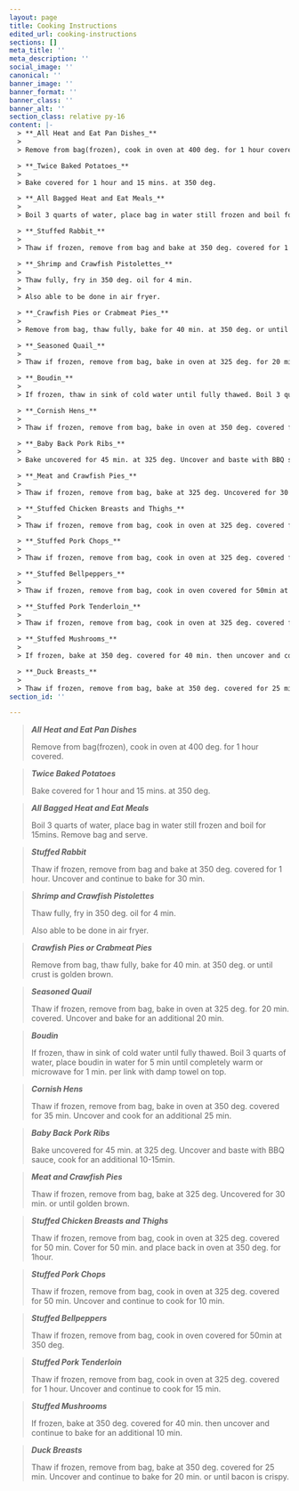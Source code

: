```yaml
---
layout: page
title: Cooking Instructions
edited_url: cooking-instructions
sections: []
meta_title: ''
meta_description: ''
social_image: ''
canonical: ''
banner_image: ''
banner_format: ''
banner_class: ''
banner_alt: ''
section_class: relative py-16
content: |-
  > **_All Heat and Eat Pan Dishes_**
  >
  > Remove from bag(frozen), cook in oven at 400 deg. for 1 hour covered.

  > **_Twice Baked Potatoes_**
  >
  > Bake covered for 1 hour and 15 mins. at 350 deg.

  > **_All Bagged Heat and Eat Meals_**
  >
  > Boil 3 quarts of water, place bag in water still frozen and boil for 15mins. Remove bag and serve.

  > **_Stuffed Rabbit_**
  >
  > Thaw if frozen, remove from bag and bake at 350 deg. covered for 1 hour. Uncover and continue to bake for 30 min.

  > **_Shrimp and Crawfish Pistolettes_**
  >
  > Thaw fully, fry in 350 deg. oil for 4 min.
  >
  > Also able to be done in air fryer.

  > **_Crawfish Pies or Crabmeat Pies_**
  >
  > Remove from bag, thaw fully, bake for 40 min. at 350 deg. or until crust is golden brown.

  > **_Seasoned Quail_**
  >
  > Thaw if frozen, remove from bag, bake in oven at 325 deg. for 20 min. covered. Uncover and bake for an additional 20 min.

  > **_Boudin_**
  >
  > If frozen, thaw in sink of cold water until fully thawed. Boil 3 quarts of water, place boudin in water for 5 min until completely warm or microwave for 1 min. per link with damp towel on top.

  > **_Cornish Hens_**
  >
  > Thaw if frozen, remove from bag, bake in oven at 350 deg. covered for 35 min. Uncover and cook for an additional 25 min.

  > **_Baby Back Pork Ribs_**
  >
  > Bake uncovered for 45 min. at 325 deg. Uncover and baste with BBQ sauce, cook for an additional 10-15min.

  > **_Meat and Crawfish Pies_**
  >
  > Thaw if frozen, remove from bag, bake at 325 deg. Uncovered for 30 min. or until golden brown.

  > **_Stuffed Chicken Breasts and Thighs_**
  >
  > Thaw if frozen, remove from bag, cook in oven at 325 deg. covered for 50 min. Cover for 50 min. and place back in oven at 350 deg. for 1hour.

  > **_Stuffed Pork Chops_**
  >
  > Thaw if frozen, remove from bag, cook in oven at 325 deg. covered for 50 min. Uncover and continue to cook for 10 min.

  > **_Stuffed Bellpeppers_**
  >
  > Thaw if frozen, remove from bag, cook in oven covered for 50min at 350 deg.

  > **_Stuffed Pork Tenderloin_**
  >
  > Thaw if frozen, remove from bag, cook in oven at 325 deg. covered for 1 hour. Uncover and continue to cook for 15 min.

  > **_Stuffed Mushrooms_**
  >
  > If frozen, bake at 350 deg. covered for 40 min. then uncover and continue to bake for an additional 10 min.

  > **_Duck Breasts_**
  >
  > Thaw if frozen, remove from bag, bake at 350 deg. covered for 25 min. Uncover and continue to bake for 20 min. or until bacon is crispy.
section_id: ''

---
```

> **_All Heat and Eat Pan Dishes_**
>
> Remove from bag(frozen), cook in oven at 400 deg. for 1 hour covered.

> **_Twice Baked Potatoes_**
>
> Bake covered for 1 hour and 15 mins. at 350 deg.

> **_All Bagged Heat and Eat Meals_**
>
> Boil 3 quarts of water, place bag in water still frozen and boil for 15mins. Remove bag and serve.

> **_Stuffed Rabbit_**
>
> Thaw if frozen, remove from bag and bake at 350 deg. covered for 1 hour. Uncover and continue to bake for 30 min.

> **_Shrimp and Crawfish Pistolettes_**
>
> Thaw fully, fry in 350 deg. oil for 4 min. 
>
> Also able to be done in air fryer. 

> **_Crawfish Pies or Crabmeat Pies_**
>
> Remove from bag, thaw fully, bake for 40 min. at 350 deg. or until crust is golden brown.

> **_Seasoned Quail_**
>
> Thaw if frozen, remove from bag, bake in oven at 325 deg. for 20 min. covered. Uncover and bake for an additional 20 min.

> **_Boudin_**
>
> If frozen, thaw in sink of cold water until fully thawed. Boil 3 quarts of water, place boudin in water for 5 min until completely warm or microwave for 1 min. per link with damp towel on top. 

> **_Cornish Hens_**
>
> Thaw if frozen, remove from bag, bake in oven at 350 deg. covered for 35 min. Uncover and cook for an additional 25 min. 

> **_Baby Back Pork Ribs_**
>
> Bake uncovered for 45 min. at 325 deg. Uncover and baste with BBQ sauce, cook for an additional 10-15min. 

> **_Meat and Crawfish Pies_**
>
> Thaw if frozen, remove from bag, bake at 325 deg. Uncovered for 30 min. or until golden brown. 

> **_Stuffed Chicken Breasts and Thighs_**
>
> Thaw if frozen, remove from bag, cook in oven at 325 deg. covered for 50 min. Cover for 50 min. and place back in oven at 350 deg. for 1hour. 

> **_Stuffed Pork Chops_**
>
> Thaw if frozen, remove from bag, cook in oven at 325 deg. covered for 50 min. Uncover and continue to cook for 10 min.

> **_Stuffed Bellpeppers_**
>
> Thaw if frozen, remove from bag, cook in oven covered for 50min at 350 deg. 

> **_Stuffed Pork Tenderloin_**
>
> Thaw if frozen, remove from bag, cook in oven at 325 deg. covered for 1 hour. Uncover and continue to cook for 15 min.

> **_Stuffed Mushrooms_**
>
> If frozen, bake at 350 deg. covered for 40 min. then uncover and continue to bake for an additional 10 min.

> **_Duck Breasts_**
>
> Thaw if frozen, remove from bag, bake at 350 deg. covered for 25 min. Uncover and continue to bake for 20 min. or until bacon is crispy.